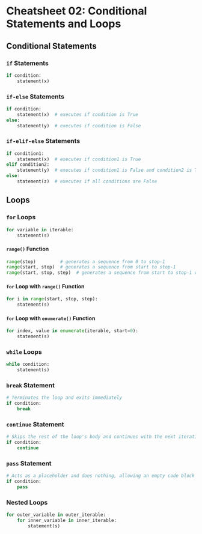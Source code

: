# Cheatsheet 02: Conditional Statements and Loops

## Conditional Statements

### `if` Statements


```python
if condition:
    statement(x)
```

### `if-else` Statements


```python
if condition:
    statement(x)  # executes if condition is True
else:
    statement(y)  # executes if condition is False
```

### `if-elif-else` Statements


```python
if condition1:
    statement(x)  # executes if condition1 is True
elif condition2:
    statement(y)  # executes if condition1 is False and condition2 is True
else:
    statement(z)  # executes if all conditions are False
```

## Loops

### `for` Loops


```python
for variable in iterable:
    statement(s)
```

#### `range()` Function


```python
range(stop)         # generates a sequence from 0 to stop-1
range(start, stop)  # generates a sequence from start to stop-1
range(start, stop, step)  # generates a sequence from start to stop-1 with a specified step
```

#### `for` Loop with `range()` Function


```python
for i in range(start, stop, step):
    statement(s)
```

#### `for` Loop with `enumerate()` Function


```python
for index, value in enumerate(iterable, start=0):
    statement(s)
```

### `while` Loops


```python
while condition:
    statement(s)
```

### `break` Statement


```python
# Terminates the loop and exits immediately
if condition:
    break
```

### `continue` Statement


```python
# Skips the rest of the loop's body and continues with the next iteration
if condition:
    continue
```

### `pass` Statement


```python
# Acts as a placeholder and does nothing, allowing an empty code block
if condition:
    pass
```

### Nested Loops 


```python
for outer_variable in outer_iterable:
    for inner_variable in inner_iterable:
        statement(s)
```
